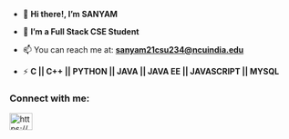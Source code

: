 - 👋 **Hi there!, I’m SANYAM**

- 👀 **I’m a Full Stack CSE Student**

- 📫 You can reach me at: **sanyam21csu234@ncuindia.edu**

- ⚡ **C || C++ || PYTHON || JAVA || JAVA EE || JAVASCRIPT || MYSQL**

<h3 align="left">Connect with me:</h3>
<p align="left">
<a href="https://www.linkedin.com/in/sanyam40/" target="blank"><img align="center" src="https://raw.githubusercontent.com/rahuldkjain/github-profile-readme-generator/master/src/images/icons/Social/linked-in-alt.svg" alt="https://www.linkedin.com/in/sanyam40/" height="30" width="40" /></a>
</p>
